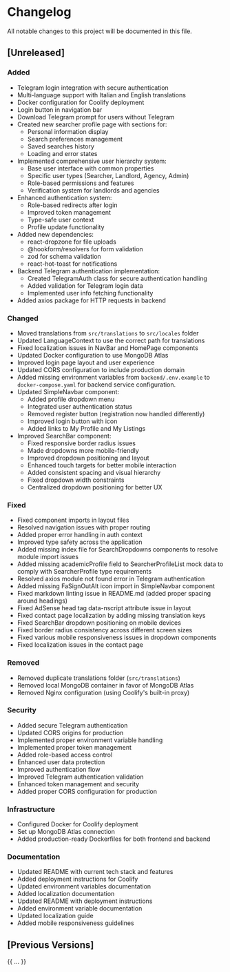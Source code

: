 # Changelog

All notable changes to this project will be documented in this file.

## [Unreleased]

### Added
- Telegram login integration with secure authentication
- Multi-language support with Italian and English translations
- Docker configuration for Coolify deployment
- Login button in navigation bar
- Download Telegram prompt for users without Telegram
- Created new searcher profile page with sections for:
  - Personal information display
  - Search preferences management
  - Saved searches history
  - Loading and error states
- Implemented comprehensive user hierarchy system:
  - Base user interface with common properties
  - Specific user types (Searcher, Landlord, Agency, Admin)
  - Role-based permissions and features
  - Verification system for landlords and agencies
- Enhanced authentication system:
  - Role-based redirects after login
  - Improved token management
  - Type-safe user context
  - Profile update functionality
- Added new dependencies:
  - react-dropzone for file uploads
  - @hookform/resolvers for form validation
  - zod for schema validation
  - react-hot-toast for notifications
- Backend Telegram authentication implementation:
  - Created TelegramAuth class for secure authentication handling
  - Added validation for Telegram login data
  - Implemented user info fetching functionality
- Added axios package for HTTP requests in backend

### Changed
- Moved translations from `src/translations` to `src/locales` folder
- Updated LanguageContext to use the correct path for translations
- Fixed localization issues in NavBar and HomePage components
- Updated Docker configuration to use MongoDB Atlas
- Improved login page layout and user experience
- Updated CORS configuration to include production domain
- Added missing environment variables from `backend/.env.example` to `docker-compose.yaml` for backend service configuration.
- Updated SimpleNavbar component:
  - Added profile dropdown menu
  - Integrated user authentication status
  - Removed register button (registration now handled differently)
  - Improved login button with icon
  - Added links to My Profile and My Listings
- Improved SearchBar component:
  - Fixed responsive border radius issues
  - Made dropdowns more mobile-friendly
  - Improved dropdown positioning and layout
  - Enhanced touch targets for better mobile interaction
  - Added consistent spacing and visual hierarchy
  - Fixed dropdown width constraints
  - Centralized dropdown positioning for better UX

### Fixed
- Fixed component imports in layout files
- Resolved navigation issues with proper routing
- Added proper error handling in auth context
- Improved type safety across the application
- Added missing index file for SearchDropdowns components to resolve module import issues
- Added missing academicProfile field to SearcherProfileList mock data to comply with SearcherProfile type requirements
- Resolved axios module not found error in Telegram authentication
- Added missing FaSignOutAlt icon import in SimpleNavbar component
- Fixed markdown linting issue in README.md (added proper spacing around headings)
- Fixed AdSense head tag data-nscript attribute issue in layout
- Fixed contact page localization by adding missing translation keys
- Fixed SearchBar dropdown positioning on mobile devices
- Fixed border radius consistency across different screen sizes
- Fixed various mobile responsiveness issues in dropdown components
- Fixed localization issues in the contact page

### Removed
- Removed duplicate translations folder (`src/translations`)
- Removed local MongoDB container in favor of MongoDB Atlas
- Removed Nginx configuration (using Coolify's built-in proxy)

### Security
- Added secure Telegram authentication
- Updated CORS origins for production
- Implemented proper environment variable handling
- Implemented proper token management
- Added role-based access control
- Enhanced user data protection
- Improved authentication flow
- Improved Telegram authentication validation
- Enhanced token management and security
- Added proper CORS configuration for production

### Infrastructure
- Configured Docker for Coolify deployment
- Set up MongoDB Atlas connection
- Added production-ready Dockerfiles for both frontend and backend

### Documentation
- Updated README with current tech stack and features
- Added deployment instructions for Coolify
- Updated environment variables documentation
- Added localization documentation
- Updated README with deployment instructions
- Added environment variable documentation
- Updated localization guide
- Added mobile responsiveness guidelines

## [Previous Versions]
{{ ... }}

